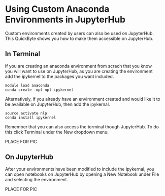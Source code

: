 # Using Custom Anaconda Environments in JupyterHub

Custom environments created by users can also be used on JupyterHub. This QuickByte shows you how to make them accessible on JupyterHub.

## In Terminal 

If you are creating an anaconda environment from scrach that you know you will want to use on JupyterHub, as you are creating the environment add the ipykernel to the packages you want included.

``` 
module load anaconda
conda create -npl npl ipykernel
```

Alternatively, if you already have an environment created and would like it to be available on JupyterHub, then add the ipykernal. 

``` 
source activate nlp
conda install ipykernel
```

Remember that you can also access the terminal though JupyterHub. To do this click Terminal under the New dropdown menu. 

PLACE FOR PIC

## On JupyterHub

After your environments have been modified to include the ipykernal, you can open notebooks on JupyterHub by opening a New Notebook under File and selecting the environment. 

PLACE FOR PIC

